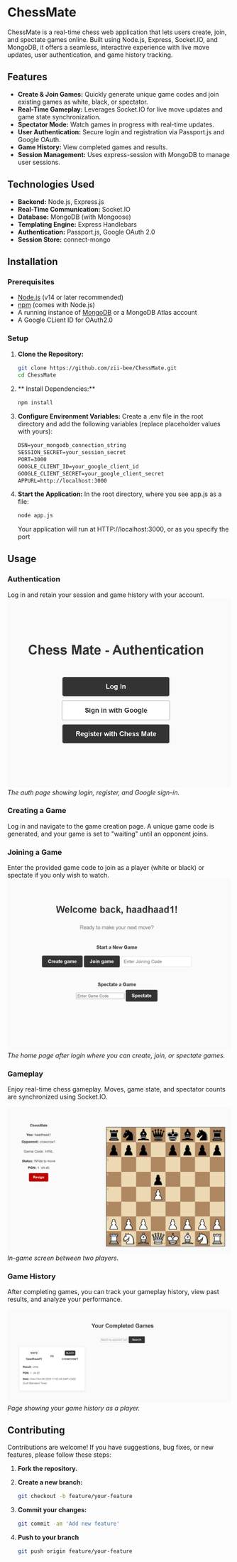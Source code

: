 # ChessMate

ChessMate is a real-time chess web application that lets users create, join, and spectate games online. Built using Node.js, Express, Socket.IO, and MongoDB, it offers a seamless, interactive experience with live move updates, user authentication, and game history tracking.

## Features

- **Create & Join Games:** Quickly generate unique game codes and join existing games as white, black, or spectator.
- **Real-Time Gameplay:** Leverages Socket.IO for live move updates and game state synchronization.
- **Spectator Mode:** Watch games in progress with real-time updates.
- **User Authentication:** Secure login and registration via Passport.js and Google OAuth.
- **Game History:** View completed games and results.
- **Session Management:** Uses express-session with MongoDB to manage user sessions.


## Technologies Used

- **Backend:** Node.js, Express.js
- **Real-Time Communication:** Socket.IO
- **Database:** MongoDB (with Mongoose)
- **Templating Engine:** Express Handlebars
- **Authentication:** Passport.js, Google OAuth 2.0
- **Session Store:** connect-mongo

## Installation

### Prerequisites

- [Node.js](https://nodejs.org/en/download/) (v14 or later recommended)
- [npm](https://www.npmjs.com/get-npm) (comes with Node.js)
- A running instance of [MongoDB](https://www.mongodb.com/) or a MongoDB Atlas account
- A Google CLient ID for OAuth2.0

### Setup

1. **Clone the Repository:**

   ```bash
   git clone https://github.com/zii-bee/ChessMate.git
   cd ChessMate
   ```
2. ** Install Dependencies:**
   ```bash
   npm install
   ```
3. **Configure Environment Variables:**
   Create a .env file in the root directory and add the following variables (replace placeholder values with yours):
   ```env
   DSN=your_mongodb_connection_string
   SESSION_SECRET=your_session_secret
   PORT=3000
   GOOGLE_CLIENT_ID=your_google_client_id
   GOOGLE_CLIENT_SECRET=your_google_client_secret
   APPURL=http://localhost:3000
   ```
4. **Start the Application:**
   In the root directory, where you see app.js as a file:
   ```bash
   node app.js
   ```
   Your application will run at HTTP://localhost:3000, or as you specify the port

## Usage

### Authentication
Log in and retain your session and game history with your account. 
![Authentication Page](documentation/doc1.png)  
*The auth page showing login, register, and Google sign-in.*

### Creating a Game
Log in and navigate to the game creation page. A unique game code is generated, and your game is set to "waiting" until an opponent joins.

### Joining a Game
Enter the provided game code to join as a player (white or black) or spectate if you only wish to watch.
![Home Page After Login](documentation/home_login.png) 
*The home page after login where you can create, join, or spectate games.*

### Gameplay
Enjoy real-time chess gameplay. Moves, game state, and spectator counts are synchronized using Socket.IO.

![In-Game Screen](documentation/ingame1.png)  
*In-game screen between two players.*

### Game History
After completing games, you can track your gameplay history, view past results, and analyze your performance.

![Game History](documentation/history_tracking.png)  
*Page showing your game history as a player.*

## Contributing

Contributions are welcome! If you have suggestions, bug fixes, or new features, please follow these steps:

1. **Fork the repository.**
2. **Create a new branch:**

   ```bash
   git checkout -b feature/your-feature
   ```
3. **Commit your changes:**
   ```bash
   git commit -am 'Add new feature'
   ```
4. **Push to your branch**
   ```bash
   git push origin feature/your-feature
   ```


